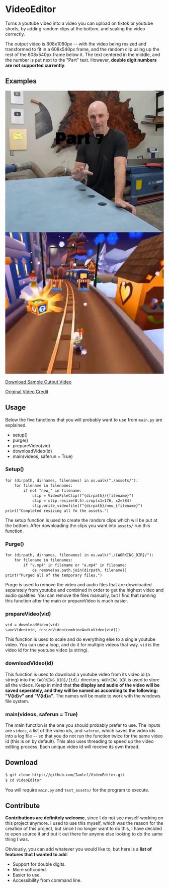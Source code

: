 
# VideoEditor
Turns a youtube video into a video you can upload on tiktok or youtube shorts, by adding random clips at the bottom, and scaling the video correctly.

The output video is 608x1080px -- with the video being resized and transformed to fit in a 608x540px frame, and the random clip using up the rest of the 608x540px frame below it.
The text centered in the middle, and the number is put next to the "Part" text. However, **double digit numbers are not supported currently**.

## Examples
![Output Video Screenshot](https://github.com/Iamlel/VideoEditor/blob/main/examples/output.png)

[Download Sample Output Video](https://github.com/Iamlel/VideoEditor/raw/main/examples/sample.mp4)

[Original Video Credit](https://www.youtube.com/watch?v=1KZSGLEgmmU)

## Usage
Below the five functions that you will probably want to use from `main.py` are explained.
 - setup()
 - purge()
 - prepareVideo(vid)
 - downloadVideo(id)
 - main(videos, saferun = True)

### Setup()
    for (dirpath, dirnames, filenames) in os.walk("./assets/"):
        for filename in filenames:
            if not "new_" in filename:
                clip = VideoFileClip(f"{dirpath}/{filename}")
                clip = clip.resize(0.5).crop(x1=176, x2=784)
                clip.write_videofile(f"{dirpath}/new_{filename}")
    print("Completed resizing all fo the assets.")
The setup function is used to create the random clips which will be put at the bottom. After downloading the clips you want into `assets/` run this function.

### Purge()
    for (dirpath, dirnames, filenames) in os.walk("./{WORKING_DIR}/"):
        for filename in filenames:
            if "v.mp4" in filename or "a.mp4" in filename:
                os.remove(os.path.join(dirpath, filename))
    print("Purged all of the temporary files.")
Purge is used to remove the video and audio files that are downloaded separately from youtube and combined in order to get the highest video and audio qualities. You can remove the files manually, but I find that running this function after the main or prepareVideo is much easier.

### prepareVideo(vid)
    vid = downloadVideo(vid)
    saveVideo(vid, resizeVideo(combineAudioVideo(vid)))
This function is used to scale and do everything else to a single youtube video. You can use a loop, and do it for multiple videos that way. `vid` is the video id for the youtube video (a string).

### downloadVideo(id)
This function is used to download a youtube video from its video id (a string) into the `{WORKING_DIR}/{id}/` directory. `WORKING_DIR` is used to store all the videos. Keep in mind that **the display and audio of the video will be saved seperately, and they will be named as according to the following: "V{id}v" and "V{id}a"**. The names will be made to work with the windows file system.

### main(videos, saferun = True)
The main function is the one you should probably prefer to use. The inputs are `videos`, a list of the video ids, and `saferun`, which saves the video ids into a log file -- so that you do not run the function twice for the same video id (this is on by default). This also uses threading to speed up the video editing process. Each unique video id will receive its own thread.

## Download
```bash
$ git clone https://github.com/Iamlel/VideoEditor.git
$ cd VideoEditor
```
You will require `main.py` and `text_assets/` for the program to execute.

## Contribute
**Contributions are definitely welcome**, since I do not see myself working on this project anymore. I used to use this myself, which was the reason for the creation of this project, but since I no longer want to do this, I have decided to open source it and put it out there for anyone else looking to do the same thing I was.

Obviously, you can add whatever you would like to, but here is a **list of features that I wanted to add**:
- Support for double digits.
- More softcoded.
- Easier to use.
- Accessibility from command line.
